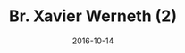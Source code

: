 ---
title: Br. Xavier Werneth (2) 
date : 2016-10-14
contentful:
  contentype: interview
  entry_id : 12th3cZOiyWAqSagiAiqKS 
template : post.html 
exists : br-xavier-werneth-2 
---